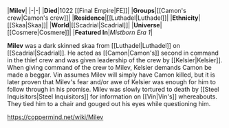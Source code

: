 |**Milev**|
|-|-|
|**Died**|1022 [[Final Empire\|FE]]|
|**Groups**|[[Camon's crew\|Camon's crew]]|
|**Residence**|[[Luthadel\|Luthadel]]|
|**Ethnicity**|[[Skaa\|Skaa]]|
|**World**|[[Scadrial\|Scadrial]]|
|**Universe**|[[Cosmere\|Cosmere]]|
|**Featured In**|*Mistborn Era 1*|

**Milev** was a dark skinned skaa from [[Luthadel\|Luthadel]] on [[Scadrial\|Scadrial]].
He acted as [[Camon\|Camon's]] second in command in the thief crew and was given leadership of the crew by [[Kelsier\|Kelsier]].
When giving command of the crew to Milev, Kelsier demands Camon be made a beggar. Vin assumes Milev will simply have Camon killed, but it is later proven that Milev's fear and/or awe of Kelsier was enough for him to follow through in his promise.
Milev was slowly tortured to death by [[Steel Inquisitors\|Steel Inquisitors]] for information on [[Vin\|Vin's]] whereabouts. They tied him to a chair and gouged out his eyes while questioning him.



https://coppermind.net/wiki/Milev